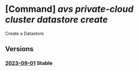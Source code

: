 # [Command] _avs private-cloud cluster datastore create_

Create a Datastore

## Versions

### [2023-09-01](/Resources/mgmt-plane/L3N1YnNjcmlwdGlvbnMve30vcmVzb3VyY2Vncm91cHMve30vcHJvdmlkZXJzL21pY3Jvc29mdC5hdnMvcHJpdmF0ZWNsb3Vkcy97fS9jbHVzdGVycy97fS9kYXRhc3RvcmVzL3t9/2023-09-01.xml) **Stable**

<!-- mgmt-plane /subscriptions/{}/resourcegroups/{}/providers/microsoft.avs/privateclouds/{}/clusters/{}/datastores/{} 2023-09-01 -->
